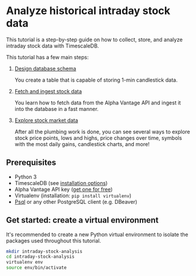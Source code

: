 # Analyze historical intraday stock data

This tutorial is a step-by-step guide on how to collect, store, and analyze intraday stock data
with TimescaleDB.

This tutorial has a few main steps:

1. [Design database schema][design-schema]

   You create a table that is capable of storing 1-min candlestick data.
2. [Fetch and ingest stock data][fetch-ingest]

   You learn how to fetch data from the Alpha Vantage API and ingest it into the database in a fast manner.
3. [Explore stock market data][explore]

   After all the plumbing work is done, you can see several ways to explore stock price points, lows and highs, price changes over time, symbols with the most daily gains, candlestick charts, and more!


## Prerequisites

* Python 3
* TimescaleDB (see [installation options][install-timescale])
* Alpha Vantage API key ([get one for free][alpha-vantage-apikey])
* Virtualenv (installation: `pip install virtualenv`)
* [Psql][psql-install] or any other PostgreSQL client (e.g. DBeaver)

## Get started: create a virtual environment

It's recommended to create a new Python virtual environment to isolate the packages used
throughout this tutorial.

```bash
mkdir intraday-stock-analysis
cd intraday-stock-analysis
virtualenv env
source env/bin/activate
```


[install-timescale]: /how-to-guides/install-timescaledb/
[alpha-vantage-apikey]: https://www.alphavantage.co/support/#api-key
[design-schema]: /tutorials/analyze-intraday-stocks/design-schema
[fetch-ingest]: /tutorials/analyze-intraday-stocks/fetch-and-ingest
[explore]: /tutorials/analyze-intraday-stocks/explore-stocks-data
[psql-install]: /how-to-guides/connecting/psql
